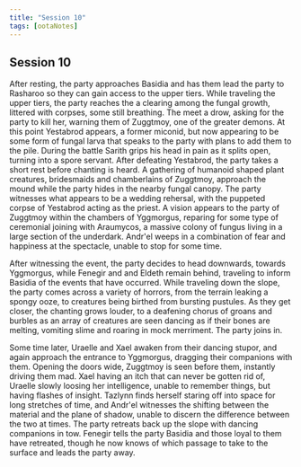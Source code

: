 ```yaml
---
title: "Session 10"
tags: [ootaNotes]
---
```

## Session 10
After resting, the party approaches Basidia and has them lead the party to Rasharoo so they can gain access to the upper tiers. While traveling the upper tiers, the party reaches the a clearing among the fungal growth, littered with corpses, some still breathing. The meet a drow, asking for the party to kill her, warning them of Zuggtmoy, one of the greater demons. At this point Yestabrod appears, a former miconid, but now appearing to be some form of fungal larva that speaks to the party with plans to add them to the pile. During the battle Sarith grips his head in pain as it splits open, turning into a spore servant. After defeating Yestabrod, the party takes a short rest before chanting is heard. A gathering of humanoid shaped plant creatures, bridesmaids and chamberlains of Zuggtmoy, approach the mound while the party hides in the nearby fungal canopy. The party witnesses what appears to be a wedding rehersal, with the puppeted corpse of Yestabrod acting as the priest. A vision appears to the party of Zuggtmoy within the chambers of Yggmorgus, reparing for some type of ceremonial joining with Araumycos, a massive colony of fungus living in a large section of the underdark. Andr'el weeps in a combination of fear and happiness at the spectacle, unable to stop for some time.

After witnessing the event, the party decides to head downwards, towards Yggmorgus, while Fenegir and and Eldeth remain behind, traveling to inform Basidia of the events that have occurred. While traveling down the slope, the party comes across a variety of horrors, from the terrain leaking a spongy ooze, to creatures being birthed from bursting pustules. As they get closer, the chanting grows louder, to a deafening chorus of groans and burbles as an array of creatures are seen dancing as if their bones are melting, vomiting slime and roaring in mock merriment. The party joins in.

Some time later, Uraelle and Xael awaken from their dancing stupor, and again approach the entrance to Yggmorgus, dragging their companions with them. Opening the doors wide, Zuggtmoy is seen before them, instantly driving them mad. Xael having an itch that can never be gotten rid of, Uraelle slowly loosing her intelligence, unable to remember things, but having flashes of insight. Tazlynn finds herself staring off into space for long stretches of time, and Andr'el witnesses the shifting between the material and the plane of shadow, unable to discern the difference between the two at times. The party retreats back up the slope with dancing companions in tow. Fenegir tells the party Basidia and those loyal to them have retreated, though he now knows of which passage to take to the surface and leads the party away. 